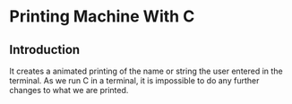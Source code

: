 # Printing Machine With C
## Introduction
  It creates a animated printing of the name or string the user entered in the terminal.
  As we run C in a terminal, it is impossible to do any further changes to what we are printed.  
